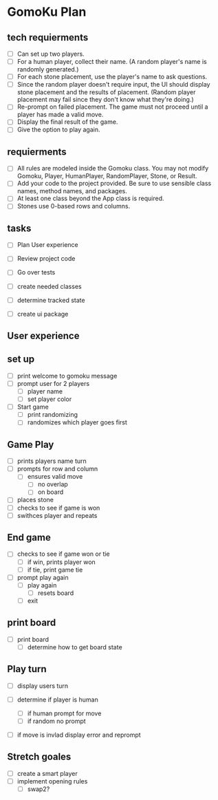 # GomoKu Plan

## tech requierments
* [ ] Can set up two players.
* [ ] For a human player, collect their name. (A random player's name is randomly generated.)
* [ ] For each stone placement, use the player's name to ask questions.
* [ ] Since the random player doesn't require input, the UI should display stone placement and the results of placement. (Random player placement may fail since they don't know what they're doing.)
* [ ] Re-prompt on failed placement. The game must not proceed until a player has made a valid move.
* [ ] Display the final result of the game.
* [ ] Give the option to play again.

## requierments

* [ ] All rules are modeled inside the Gomoku class. You may not modify Gomoku, Player, HumanPlayer, RandomPlayer, Stone, or Result.
* [ ] Add your code to the project provided. Be sure to use sensible class names, method names, and packages.
* [ ] At least one class beyond the App class is required.
* [ ] Stones use 0-based rows and columns.

## tasks
* [ ] Plan User experience
* [ ] Review project code
* [ ] Go over tests
* [ ] create needed classes 
* [ ] determine tracked state
* [ ] create ui package


## User experience

## set up
* [ ] print welcome to gomoku message
* [ ] prompt user for 2 players
   * [ ] player name
   * [ ] set player color
* [ ] Start game
  * [ ] print randomizing
  * [ ] randomizes which player goes first

## Game Play
* [ ] prints players name turn
* [ ] prompts for row and column
    * [ ] ensures valid move
        * [ ] no overlap
        * [ ] on board
* [ ] places stone 
* [ ] checks to see if game is won
* [ ] swithces player and repeats

## End game
* [ ] checks to see if game won or tie
    * [ ]  if win, prints player won
    * [ ]  if tie, print game tie
* [ ] prompt play again
    * [ ] play again
        * [ ] resets board
    * [ ] exit

## print board
* [ ] print board
    * [ ] determine how to get board state

## Play turn
* [ ] display users turn
* [ ]  determine if player is human
    * [ ] if human prompt for move
    * [ ]  if random no prompt
* [ ]  if move is invlad display error and reprompt


## Stretch goales
* [ ] create a smart player
* [ ] implement opening rules
    * [ ] swap2?
